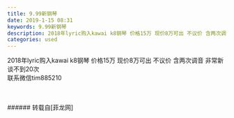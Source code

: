 ```yaml
---
title: 9.99新钢琴
date: 2019-1-15 08:31
keywords: 9.99新钢琴
description: 2018年lyric购入kawai k8钢琴 价格15万 现价8万可出 不议价 含两次调音 非常新 谈不到20次联系微信tim885210
categories: used
---
```

<td class="t_f" id="postmessage_2693906">

2018年lyric购入kawai k8钢琴 价格15万 现价8万可出 不议价 含两次调音 非常新 谈不到20次<br/>
联系微信tim885210<br/>
<img alt="" border="0" class="zoom" data-cf-modified-445ce9a349f023d39b95ce6d-="" file="http://www.flw.ph/data/appbyme/upload/image/201901/15/vVeK9ZVFVglB.jpg" id="aimg_iKXK1" lazyloadthumb="1" onclick="" onmouseover="" src="http://www.flw.ph/data/appbyme/upload/image/201901/15/vVeK9ZVFVglB.jpg"/><br/>
<br/>
<img alt="" border="0" class="zoom" data-cf-modified-445ce9a349f023d39b95ce6d-="" file="http://www.flw.ph/data/appbyme/upload/image/201901/15/cJWMU4f6NOOy.jpg" id="aimg_BlBZx" lazyloadthumb="1" onclick="" onmouseover="" src="http://www.flw.ph/data/appbyme/upload/image/201901/15/cJWMU4f6NOOy.jpg"/><br/>
<br/>
</td>
###### 转载自[菲龙网]